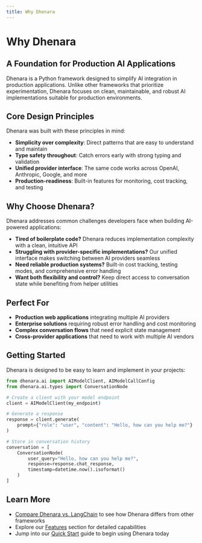 ```yaml
---
title: Why Dhenara
---
```

# Why Dhenara

## A Foundation for Production AI Applications

Dhenara is a Python framework designed to simplify AI integration in production applications. Unlike other frameworks that prioritize experimentation, Dhenara focuses on clean, maintainable, and robust AI implementations suitable for production environments.

## Core Design Principles

Dhenara was built with these principles in mind:

- **Simplicity over complexity**: Direct patterns that are easy to understand and maintain
- **Type safety throughout**: Catch errors early with strong typing and validation
- **Unified provider interface**: The same code works across OpenAI, Anthropic, Google, and more
- **Production-readiness**: Built-in features for monitoring, cost tracking, and testing

## Why Choose Dhenara?

Dhenara addresses common challenges developers face when building AI-powered applications:

- **Tired of boilerplate code?** Dhenara reduces implementation complexity with a clean, intuitive API
- **Struggling with provider-specific implementations?** Our unified interface makes switching between AI providers seamless
- **Need reliable production systems?** Built-in cost tracking, testing modes, and comprehensive error handling
- **Want both flexibility and control?** Keep direct access to conversation state while benefiting from helper utilities

## Perfect For

- **Production web applications** integrating multiple AI providers
- **Enterprise solutions** requiring robust error handling and cost monitoring
- **Complex conversation flows** that need explicit state management
- **Cross-provider applications** that need to work with multiple AI vendors

## Getting Started

Dhenara is designed to be easy to learn and implement in your projects:

```python
from dhenara.ai import AIModelClient, AIModelCallConfig
from dhenara.ai.types import ConversationNode

# Create a client with your model endpoint
client = AIModelClient(my_endpoint)

# Generate a response
response = client.generate(
    prompt={"role": "user", "content": "Hello, how can you help me?"}
)

# Store in conversation history
conversation = [
    ConversationNode(
        user_query="Hello, how can you help me?",
        response=response.chat_response,
        timestamp=datetime.now().isoformat()
    )
]
```

## Learn More

- [Compare Dhenara vs. LangChain](./langchain-vs-dhenara.md) to see how Dhenara differs from other frameworks
- Explore our [Features](../features/features-overview.md) section for detailed capabilities
- Jump into our [Quick Start](../getting-started/quick-start.md) guide to begin using Dhenara today